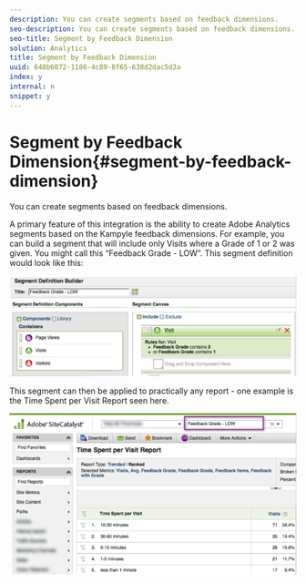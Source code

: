 ```yaml
---
description: You can create segments based on feedback dimensions.
seo-description: You can create segments based on feedback dimensions.
seo-title: Segment by Feedback Dimension
solution: Analytics
title: Segment by Feedback Dimension
uuid: 648b6072-1186-4c89-8f65-638d2dac5d3a
index: y
internal: n
snippet: y
---
```


# Segment by Feedback Dimension{#segment-by-feedback-dimension}

You can create segments based on feedback dimensions.

A primary feature of this integration is the ability to create Adobe Analytics segments based on the Kampyle feedback dimensions. For example, you can build a segment that will include only Visits where a Grade of 1 or 2 was given. You might call this “Feedback Grade - LOW”. This segment definition would look like this:

![](assets/segment_feedback.png)

This segment can then be applied to practically any report - one example is the Time Spent per Visit Report seen here.

![](assets/time_spent_per_visit.png)

